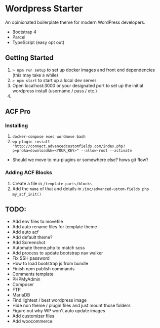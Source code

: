 # Wordpress Starter

An opinionated boilerplate theme for modern WordPress developers.

- Bootstrap 4
- Parcel
- TypeScript (easy opt out)

## Getting Started

1. `> npm run setup` to set up docker images and front end dependencies (this may take a while)
2. `> npm start` to start up a local dev server
3. Open localhost:3000 or your designated port to set up the initial wordpress install (username / pass / etc.)
4.

## ACF Pro

### Installing

1. `docker-compose exec wordmove bash`
2. `wp plugin install "http://connect.advancedcustomfields.com/index.php?p=pro&a=download&k=<YOUR_KEY>" --allow-root --activate`

- Should we move to mu-plugins or somewhere else? hows git flow?

### Adding ACF Blocks

1. Create a file in `/template-parts/blocks`
2. Add the `name` of that and details in `/inc/advanced-ustom-fields.php` `my_acf_init()`

## TODO:

- Add env files to movefile
- Add auto rename files for template theme
- Add auto acf
- Add default theme?
- Add Screenshot
- Automate theme.php to match scss
- Add process to update bootstrap nav walker
- Fix SSH password
- How to load bootstrap js from bundle
- Finish npm publish commands
- Comments template
- PHPMyAdmin
- Composer
- FTP
- MariaDB
- Find lightest / best wordpress image
- Hide non theme / plugin files and just mount those folders
- Figure out why WP won't auto update images
- Add customizer files
- Add woocommerce
